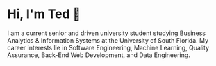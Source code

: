 # Hi, I'm Ted 👋

I am a current senior and driven university student studying Business Analytics & Information Systems at the University of South Florida. My career interests lie in Software Engineering, Machine Learning, Quality Assurance, Back-End Web Development, and Data Engineering.

<!--
**tcharts-boop/tcharts-boop** is a ✨ _special_ ✨ repository because its `README.md` (this file) appears on your GitHub profile.

Here are some ideas to get you started:

- 🔭 I’m currently working on ...
- 🌱 I’m currently learning ...
- 👯 I’m looking to collaborate on ...
- 🤔 I’m looking for help with ...
- 💬 Ask me about ...
- 📫 How to reach me: ...
- 😄 Pronouns: ...
- ⚡ Fun fact: ...
-->
